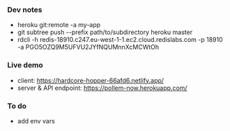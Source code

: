### Dev notes
* heroku git:remote -a my-app
* git subtree push --prefix path/to/subdirectory heroku master
* rdcli -h redis-18910.c247.eu-west-1-1.ec2.cloud.redislabs.com -p 18910 -a PGO5OZQ9M5UFVU2JYfNQUMnnXcMCWtOh

### Live demo
* client: https://hardcore-hopper-66afd6.netlify.app/
* server & API endpoint: https://pollem-now.herokuapp.com/

### To do
* add env vars
